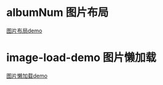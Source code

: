 # albumNum 图片布局
[图片布局demo](https://lauraxu3.github.io/image/albumNum/index.html)
# image-load-demo 图片懒加载
[图片懒加载demo](https://lauraxu3.github.io/image/image-load-demo/image_load_demo.html)
